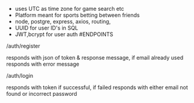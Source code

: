 - uses UTC as time zone for game search etc
- Platform meant for sports betting between friends
- node, postgre, express, axios, routing, 
- UUID for user ID's in SQL
- JWT,bcrypt for user auth
#ENDPOINTS

/auth/register

responds with json of token & response message, if email already used responds with error message

/auth/login

responds with token if successful, if failed responds with either email not found or incorrect password
